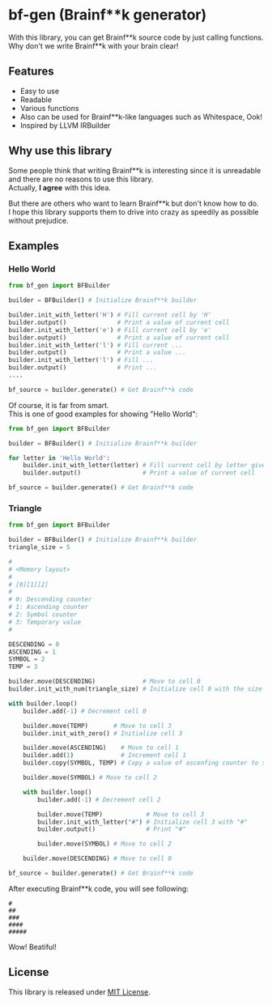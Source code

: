# bf-gen (Brainf\*\*k generator)

With this library, you can get Brainf\*\*k source code by just calling functions.  
Why don't we write Brainf**k with your brain clear!

## Features

- Easy to use
- Readable
- Various functions
- Also can be used for Brainf**k-like languages such as Whitespace, Ook!
- Inspired by LLVM IRBuilder

## Why use this library

Some people think that writing Brainf**k is interesting since it is unreadable and there are no reasons to use this library.  
Actually, **I agree** with this idea.

But there are others who want to learn Brainf**k but don't know how to do.  
I hope this library supports them to drive into crazy as speedily as possible without prejudice.

## Examples

### Hello World

``` python
from bf_gen import BFBuilder

builder = BFBuilder() # Initialize Brainf**k builder

builder.init_with_letter('H') # Fill current cell by 'H'
builder.output()              # Print a value of current cell
builder.init_with_letter('e') # Fill current cell by 'e'
builder.output()              # Print a value of current cell
builder.init_with_letter('l') # Fill current ...
builder.output()              # Print a value ...
builder.init_with_letter('l') # Fill ...
builder.output()              # Print ...
....

bf_source = builder.generate() # Get Brainf**k code
```

Of course, it is far from smart.  
This is one of good examples for showing "Hello World":

``` python
from bf_gen import BFBuilder

builder = BFBuilder() # Initialize Brainf**k builder

for letter in 'Hello World':
    builder.init_with_letter(letter) # Fill current cell by letter given
    builder.output()                 # Print a value of current cell

bf_source = builder.generate() # Get Brainf**k code
```

### Triangle

``` python
from bf_gen import BFBuilder

builder = BFBuilder() # Initialize Brainf**k builder
triangle_size = 5

#
# <Memory layout>
#
# [0][1][2]
#
# 0: Descending counter
# 1: Ascending counter
# 2: Symbol counter
# 3: Temporary value
#

DESCENDING = 0
ASCENDING = 1
SYMBOL = 2
TEMP = 3

builder.move(DESCENDING)             # Move to cell 0
builder.init_with_num(triangle_size) # Initialize cell 0 with the size of triangle

with builder.loop()
    builder.add(-1) # Decrement cell 0

    builder.move(TEMP)       # Move to cell 3
    builder.init_with_zero() # Initialize cell 3

    builder.move(ASCENDING)    # Move to cell 1
    builder.add(1)             # Increment cell 1
    builder.copy(SYMBOL, TEMP) # Copy a value of ascenfing counter to symbol counter

    builder.move(SYMBOL) # Move to cell 2

    with builder.loop()
        builder.add(-1) # Decrement cell 2

        builder.move(TEMP)            # Move to cell 3
        builder.init_with_letter("#") # Initialize cell 3 with "#"
        builder.output()              # Print "#"

        builder.move(SYMBOL) # Move to cell 2

    builder.move(DESCENDING) # Move to cell 0

bf_source = builder.generate() # Get Brainf**k code
```

After executing Brainf**k code, you will see following:

```
#
##
###
####
#####
```

Wow! Beatiful!

## License

This library is released under [MIT License](https://github.com/capra314cabra/bf-gen/blob/master/LICENSE).

